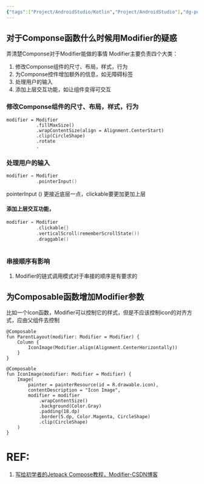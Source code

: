 ```yaml
---
{"tags":["Project/AndroidStudio/Kotlin","Project/AndroidStudio"],"dg-publish":true,"permalink":"/Project/AndroidStudio/Modifier/","dgPassFrontmatter":true}
---
```


## 对于Componse函数什么时候用Modifier的疑惑
弄清楚Componse对于Modifier能做的事情
Modifier主要负责四个大类：
1. 修改Componse组件的尺寸、布局，样式，行为
2. 为Componse控件增加额外的信息，如无障碍标签
3. 处理用户的输入
4. 添加上层交互功能，如让组件变得可交互

### 修改Componse组件的尺寸、布局，样式，行为
```kotin
modifier = Modifier
		   .fillMaxSize()
		   .wrapContentSize(align = Alignment.CenterStart)
		   .clip(CircleShape)
		   .rotate
		   .
```

### 处理用户的输入
```kotlin
modifier = Modifier
		   .pointerInput()
```
pointerInput () 更接近底层一点，clickable要更加更加上层
#### 添加上层交互功能，
```kotlin
modifier = Modifier
           .clickable{}
           .verticalScroll(rememberScrollState())
           .draggable()
           
```
### 串接顺序有影响
1. Modifier的链式调用模式对于串接的顺序是有要求的

## 为Composable函数增加Modifier参数
比如一个Icon函数，Modifier可以控制它的样式，但是不应该控制icon的对齐方式，应由父组件去控制
```
@Composable
fun ParentLayout(modifier: Modifier = Modifier) {
    Column {
        IconImage(Modifier.align(Alignment.CenterHorizontally))
    }
}

@Composable
fun IconImage(modifier: Modifier = Modifier) {
    Image(
        painter = painterResource(id = R.drawable.icon),
        contentDescription = "Icon Image",
        modifier = modifier
            .wrapContentSize()
            .background(Color.Gray)
            .padding(18.dp)
            .border(5.dp, Color.Magenta, CircleShape)
            .clip(CircleShape)
    )
}

```
# REF:
1. [写给初学者的Jetpack Compose教程，Modifier-CSDN博客](https://blog.csdn.net/guolin_blog/article/details/132253342)